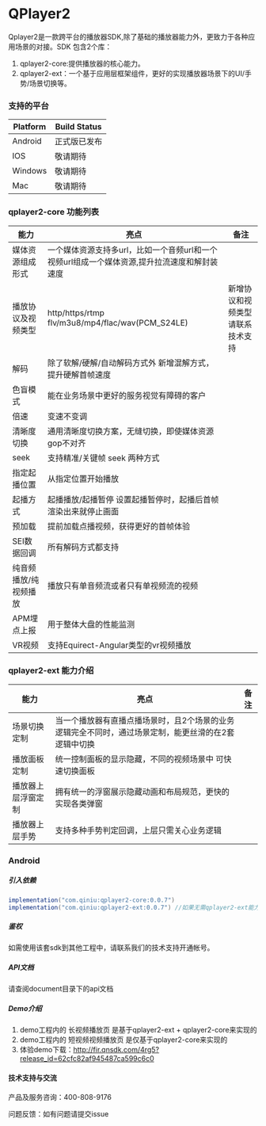 # QPlayer2



Qplayer2是一款跨平台的播放器SDK,除了基础的播放器能力外，更致力于各种应用场景的对接。SDK 包含2个库：

1. qplayer2-core:提供播放器的核心能力。
2. qplayer2-ext：一个基于应用层框架组件，更好的实现播放器场景下的UI/手势/场景切换等。

### 支持的平台

 Platform | Build Status
 -------- | ------------
 Android | 正式版已发布 
 IOS | 敬请期待 
 Windows | 敬请期待 
 Mac | 敬请期待 
### qplayer2-core 功能列表

| 能力                  | 亮点                                                         | 备注                             |
| --------------------- | ------------------------------------------------------------ | -------------------------------- |
| 媒体资源组成形式      | 一个媒体资源支持多url，比如一个音频url和一个视频url组成一个媒体资源,提升拉流速度和解封装速度 |                                  |
| 播放协议及视频类型    | http/https/rtmp flv/m3u8/mp4/flac/wav(PCM_S24LE)             | 新增协议和视频类型请联系技术支持 |
| 解码                  | 除了软解/硬解/自动解码方式外 新增混解方式，提升硬解首帧速度  |                                  |
| 色盲模式              | 能在业务场景中更好的服务视觉有障碍的客户                     |                                  |
| 倍速                  | 变速不变调                                                   |                                  |
| 清晰度切换            | 通用清晰度切换方案，无缝切换，即使媒体资源gop不对齐          |                                  |
| seek                  | 支持精准/关键帧 seek 两种方式                                |                                  |
| 指定起播位置          | 从指定位置开始播放                                           |                                  |
| 起播方式              | 起播播放/起播暂停 设置起播暂停时，起播后首帧渲染出来就停止画面 |                                  |
| 预加载                | 提前加载点播视频，获得更好的首帧体验                         |                                  |
| SEI数据回调           | 所有解码方式都支持                                           |                                  |
| 纯音频播放/纯视频播放 | 播放只有单音频流或者只有单视频流的视频                       |                                  |
| APM埋点上报           | 用于整体大盘的性能监测                                       |                                  |
| VR视频                | 支持Equirect-Angular类型的vr视频播放                         |                                  |



### qplayer2-ext 能力介绍

| 能力               | 亮点                                                         | 备注 |
| ------------------ | ------------------------------------------------------------ | ---- |
| 场景切换定制       | 当一个播放器有直播点播场景时，且2个场景的业务逻辑完全不同时，通过场景定制，能更丝滑的在2套逻辑中切换 |      |
| 播放面板定制       | 统一控制面板的显示隐藏，不同的视频场景中 可快速切换面板      |      |
| 播放器上层浮窗定制 | 拥有统一的浮窗展示隐藏动画和布局规范，更快的实现各类弹窗     |      |
| 播放器上层手势     | 支持多种手势判定回调，上层只需关心业务逻辑                   |      |



### Android

##### 引入依赖

```groovy
implementation("com.qiniu:qplayer2-core:0.0.7")
implementation("com.qiniu:qplayer2-ext:0.0.7") //如果无需qplayer2-ext能力可以不引入 不影响core的使用
```



##### 鉴权

如需使用该套sdk到其他工程中，请联系我们的技术支持开通帐号。



##### API文档

请查阅document目录下的api文档



##### Demo介绍

1. demo工程内的 长视频播放页 是基于qplayer2-ext + qplayer2-core来实现的
2. demo工程内的 短视频视频播放页 是仅基于qplayer2-core来实现的
3. 体验demo下载：http://fir.qnsdk.com/4rg5?release_id=62cfc82af945487ca599c6c0



#### 技术支持与交流

产品及服务咨询：400-808-9176

问题反馈：如有问题请提交issue

